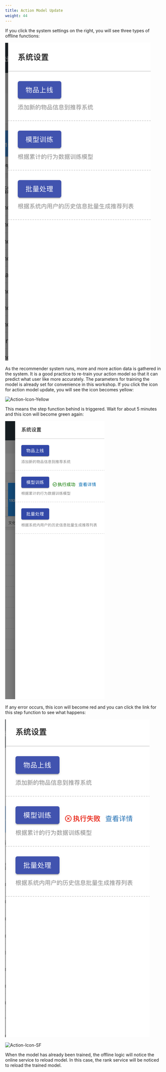```yaml
---
title: Action Model Update
weight: 44
---
```


If you click the system settings on the right, you will see three types of offline functions:

![Offline-Icon](/images/offline-icon.png)

As the recommender system runs, more and more action data is gathered in the system. It is a good practice to re-train your action model so that it can predict what user like more accurately. The parameters for training the model is already set for convenience in this workshop. If you click the icon for action model update, you will see the icon becomes yellow:

![Action-Icon-Yellow](/images/action-icon-yellow.png)

This means the step function behind is triggered. Wait for about 5 minutes and this icon will become green again:

![Action-Icon-Green](/images/action-icon-green.png)

If any error occurs, this icon will become red and you can click the link for this step function to see what happens:

![Action-Icon-URL](/images/action-icon-url.png)


![Action-Icon-SF](/images/action-icon-sf.png)

When the model has already been trained, the offline logic will notice the online service to reload model. In this case, the rank service will be noticed to reload the trained model.


